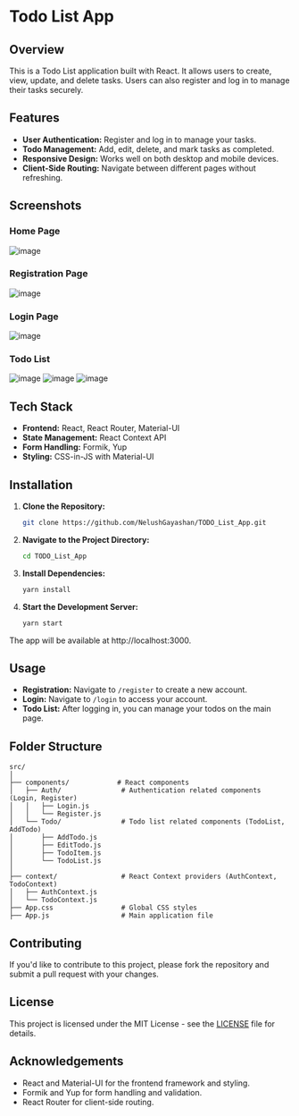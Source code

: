 # Todo List App

## Overview

This is a Todo List application built with React. It allows users to create, view, update, and delete tasks. Users can also register and log in to manage their tasks securely.

## Features

- **User Authentication:** Register and log in to manage your tasks.
- **Todo Management:** Add, edit, delete, and mark tasks as completed.
- **Responsive Design:** Works well on both desktop and mobile devices.
- **Client-Side Routing:** Navigate between different pages without refreshing.

## Screenshots

### Home Page

![image](https://github.com/user-attachments/assets/1f41622e-f2f3-453a-aaee-97c00656d239)

### Registration Page

![image](https://github.com/user-attachments/assets/eb77bd35-a610-4f06-b330-76201655f2cc)

### Login Page

![image](https://github.com/user-attachments/assets/1f41622e-f2f3-453a-aaee-97c00656d239)

### Todo List

![image](https://github.com/user-attachments/assets/e52b66b7-6023-4324-8ca0-68740996bfd6)
![image](https://github.com/user-attachments/assets/c7686807-3e72-4eed-addf-8a824b904341)
![image](https://github.com/user-attachments/assets/7df78359-fe7c-48ce-9aa7-76ab98ed4ca0)


## Tech Stack

- **Frontend:** React, React Router, Material-UI
- **State Management:** React Context API
- **Form Handling:** Formik, Yup
- **Styling:** CSS-in-JS with Material-UI

## Installation

1. **Clone the Repository:**
   ```bash
   git clone https://github.com/NelushGayashan/TODO_List_App.git
    ````
2. **Navigate to the Project Directory:**
    ```bash
    cd TODO_List_App
   ````

3. **Install Dependencies:**
    ```bash
    yarn install
   ````

3. **Start the Development Server:**
    ```bash
    yarn start
   ````

The app will be available at http://localhost:3000.

## Usage

- **Registration:** Navigate to `/register` to create a new account.
- **Login:** Navigate to `/login` to access your account.
- **Todo List:** After logging in, you can manage your todos on the main page.


## Folder Structure

```plaintext
src/
│
├── components/            # React components
│   ├── Auth/               # Authentication related components (Login, Register)
│   │   ├── Login.js
│   │   └── Register.js
│   └── Todo/               # Todo list related components (TodoList, AddTodo)
│       ├── AddTodo.js
│       ├── EditTodo.js
│       ├── TodoItem.js
│       └── TodoList.js
│
├── context/                # React Context providers (AuthContext, TodoContext)
│   ├── AuthContext.js               
│   └── TodoContext.js
├── App.css                 # Global CSS styles
├── App.js                  # Main application file
```

## Contributing

If you'd like to contribute to this project, please fork the repository and submit a pull request with your changes.

## License

This project is licensed under the MIT License - see the [LICENSE](LICENSE) file for details.

## Acknowledgements

- React and Material-UI for the frontend framework and styling.
- Formik and Yup for form handling and validation.
- React Router for client-side routing.
